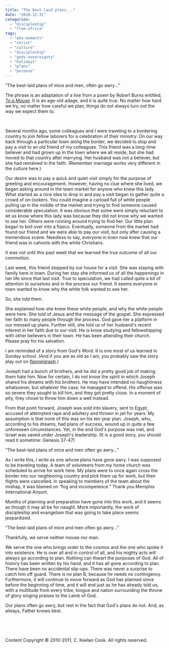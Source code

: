 ```yaml
---
title: "The best-laid plans..."
date: "2010-12-31"
categories: 
  - "discipleship"
  - "from-africa"
tags: 
  - "aha-moments"
  - "christ"
  - "culture"
  - "discipleship"
  - "gods-sovereignty"
  - "holidays"
  - "plans"
  - "purpose"
---
```


“The best-laid plans of mice and men, often go awry...”

The phrase is an adaptation of a line from a poem by Robert Burns entitled, [_To a Mouse_](http://en.wikipedia.org/wiki/To_a_Mouse). It is an age-old adage, and it is quite true. No matter how hard we try, no matter how careful we plan, things do not always turn out the way we expect them to.

 

Several months ago, some colleagues and I were traveling to a bordering country to join fellow laborers for a celebration of their ministry. On our way back through a particular town along the border, we decided to stop and pay a visit to an old friend of my colleagues. This friend was a long-time believer and had grown up in the town where we all reside, but she had moved to that country after marrying. Her husband was not a believer, but she had remained in the faith. (Remember marriage works very different in the culture here.)

Our desire was to pay a quick and quiet visit simply for the purpose of greeting and encouragement. However, having no clue where she lived, we began asking around in the town market for anyone who knew this lady. What started as a nice idea to drop in and pay a visit began to gather quite a crowd of on-lookers. You could imagine a carload full of white people pulling up in the middle of the market and trying to find someone caused considerable speculation. It was obvious that some were simply reluctant to let us know where this lady was because they did not know why we wanted to see her. Others were running around trying to find her. Our little plan began to boil over into a fiasco. Eventually, someone from the market had found our friend and we were able to pay our visit, but only after causing a tremendous scene. Needless to say, everyone in town now knew that our friend was in cahoots with the white Christians.

It was not until this past week that we learned the true outcome of all our commotion.

Last week, this friend stopped by our house for a visit. She was staying with family here in town. During her stay she informed us of all the happenings in her life since that last visit. True to speculation, we had called quite a bit of attention to ourselves and in the process our friend. It seems everyone in town wanted to know why the white folk wanted to see her.

So, she told them.

She explained how she knew these white people, and why the white people were here. She told of Jesus and the message of the gospel. She expressed her faith to many people through the process. God gave her a platform in our messed up plans. Further still, she told us of her husband's recent interest in her faith due to our visit. He is know studying and fellowshipping with other believers in their town. He has been attending their church. Please pray for his salvation.

I am reminded of a story from God's Word. It is one most of us learned in Sunday school. (And if you are as old as I am, you probably saw the story play out on [flannelgraph](http://en.wikipedia.org/wiki/Flannelgraph).)

Joseph had a bunch of brothers, and he did a pretty good job of making them hate him. Now for certain, I do not know the spirit in which Joseph shared his dreams with his brothers. He may have intended no haughtiness whatsoever, but whatever the case, he managed to offend. His offense was so severe they sought to kill him, and they got pretty close. In a moment of pity, they chose to throw him down a well instead.

From that point forward, Joseph was sold into slavery, sent to Egypt, accused of attempted rape and adultery and thrown in jail for years. My assumption is that none of this was on his ten year plan. Joseph, who, according to his dreams, had plans of success, wound up in quite a few unforeseen circumstances. Yet, in the end God's purpose was met, and Israel was saved under Joseph's leadership. (It is a good story, you should read it sometime: Genesis 37-47)

“The best-laid plans of mice and men often go awry...”

As I write this, I write as one whose plans have gone awry. I was supposed to be traveling today. A team of volunteers from my home church was scheduled to arrive for work here. My plans were to once again cross the border into our neighboring country and pick them up for work, but their flights were cancelled. In speaking to members of the team about the mishap, it was blamed on “fog and incompetence.” Thank you Memphis International Airport.

Months of planning and preparation have gone into this work, and it seems as though it may all be for naught. More importantly, the work of discipleship and evangelism that was going to take place seems jeopardized.

“The best-laid plans of mice and men often go awry...”

Thankfully, we serve neither mouse nor man.

We serve the one who brings order to the cosmos and the one who spoke it into existence. He is over all and in control of all, and his mighty acts will always go according to plan. Nothing can thwart the purposes of God. All of history has been written by his hand, and it has all gone according to plan. There have been no accidental slip-ups. There was never a surprise to catch him off guard. There is no plan B, because he needs no contingency. Furthermore, it will continue to move forward as God has planned since before the beginning of time, and it will end just as he has already told us, with a multitude from every tribe, tongue and nation surrounding the throne of glory singing praises to the Lamb of God.

Our plans often go awry, but rest in the fact that God's plans do not. And, as always, Father knows best.

 

 

Content Copyright © 2010-2011, C. Keelan Cook. All rights reserved.
